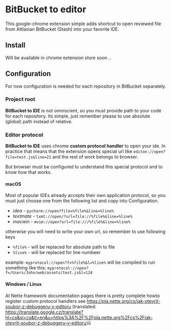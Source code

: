# BitBucket to editor

This google-chrome extension simple adds shortcut to open reviewed file from Attlasian BitBucket (Stash) into your favorite IDE.

## Install

Will be available in chrome extension store soon ..

## Configuration

For now configuration is needed for each repository in BitBucket separately.

### Project root

**BitBucket to IDE** is not omniscient, so you must provide path to your code for each repository. Its simple, just remember please to use absolute (global) path instead of relative.

### Editor protocol

**BitBucket to IDE** uses chrome **custom protocol handler** to open your ide.
In practice that means that the extension opens special url like `editon://open?file=test.js&line=21`
and the rest of work belongs to browser.

But browser must be configured to understand this special protocol and to know how that works.

#### macOS

Most of popular IDEs already accepts their own application protocol, so you must just choose one from the following list and copy into Configuration.

- *idea* - `pycharm://open?file=%file%&line=%line%`
- *textmate* - `txmt://open/?url=file://%file%&line=%line%`
- *macwin* - `mvim://open?url=file:///%file%&line=%line%`

otherwise you will need to write your own url, so remember to use following keys
- `%file%` - will be replaced for absolute path to file
- `%line%` - will be replaced for line numbeer

example: `myprotocol://open?f=%file%&l=%line%` will be compiled to run something like this: `myprotocol://open?f=/Users/John/web/assets/test.js&l=124`

#### Windows / Linux

At Nette framework documentation pages there is pretty complete howto register custom protocol handlers
see https://pla.nette.org/cs/jak-otevrit-soubor-z-debuggeru-v-editoru (translated: https://translate.google.cz/translate?hl=cs&sl=cs&tl=en&u=https%3A%2F%2Fpla.nette.org%2Fcs%2Fjak-otevrit-soubor-z-debuggeru-v-editoru)ů
